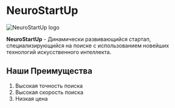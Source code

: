 # NeuroStartUp

![NeuroStartUp logo](https://camo.githubusercontent.com/c6727c717cad1e4820481abb87524f90782445c5/68747470733a2f2f692e696d6775722e636f6d2f495a4f525769492e706e67)

**NeuroStartUp** - Динамически развивающийся стартап, специализирующийся на поиске с использованием новейших технологий искусственного интеллекта.

## Наши Преимущества

1. Высокая точность поиска
2. Высокая скорость поиска
3. Низкая цена